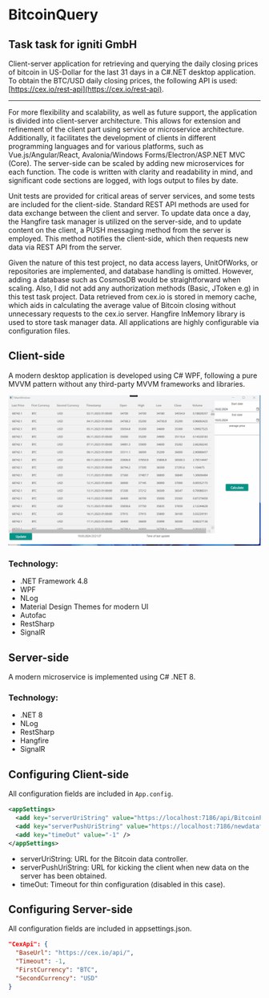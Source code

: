 # BitcoinQuery

## Task task for igniti GmbH

Client-server application for retrieving and querying the daily closing prices of bitcoin in US-Dollar for the last 31 days in a C#.NET desktop application. To obtain the BTC/USD daily closing prices, the following API is used: [https://cex.io/rest-api](https://cex.io/rest-api).

---

For more flexibility and scalability, as well as future support, the application is divided into client-server architecture. This allows for extension and refinement of the client part using service or microservice architecture. Additionally, it facilitates the development of clients in different programming languages and for various platforms, such as Vue.js/Angular/React, Avalonia/Windows Forms/Electron/ASP.NET MVC (Core). The server-side can be scaled by adding new microservices for each function. The code is written with clarity and readability in mind, and significant code sections are logged, with logs output to files by date.

Unit tests are provided for critical areas of server services, and some tests are included for the client-side. Standard REST API methods are used for data exchange between the client and server. To update data once a day, the Hangfire task manager is utilized on the server-side, and to update content on the client, a PUSH messaging method from the server is employed. This method notifies the client-side, which then requests new data via REST API from the server.

Given the nature of this test project, no data access layers, UnitOfWorks, or repositories are implemented, and database handling is omitted. However, adding a database such as CosmosDB would be straightforward when scaling. Also, I did not add any authorization methods (Basic, JToken e.g) in this test task project. Data retrieved from cex.io is stored in memory cache, which aids in calculating the average value of Bitcoin closing without unnecessary requests to the cex.io server. Hangfire InMemory library is used to store task manager data. All applications are highly configurable via configuration files.

## Client-side

A modern desktop application is developed using C# WPF, following a pure MVVM pattern without any third-party MVVM frameworks and libraries.

![](bitcoinClient.gif)

### Technology:
- .NET Framework 4.8
- WPF
- NLog
- Material Design Themes for modern UI
- Autofac
- RestSharp
- SignalR

## Server-side

A modern microservice is implemented using C# .NET 8.

### Technology:
- .NET 8
- NLog
- RestSharp
- Hangfire
- SignalR

## Configuring Client-side

All configuration fields are included in `App.config`.

```xml
<appSettings>
  <add key="serverUriString" value="https://localhost:7186/api/BitcoinPrice" />
  <add key="serverPushUriString" value="https://localhost:7186/newdatafire" />
  <add key="timeOut" value="-1" />
</appSettings>
```
- serverUriString: URL for the Bitcoin data controller.
- serverPushUriString: URL for kicking the client when new data on the server has been obtained.
- timeOut: Timeout for thin configuration (disabled in this case).

## Configuring Server-side

All configuration fields are included in appsettings.json.
```json
"CexApi": {
  "BaseUrl": "https://cex.io/api/",
  "Timeout": -1,
  "FirstCurrency": "BTC",
  "SecondCurrency": "USD"
}
```
